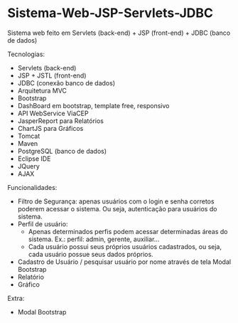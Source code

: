# Sistema-Web-JSP-Servlets-JDBC
Sistema web feito em Servlets (back-end) + JSP (front-end) + JDBC (banco de dados)

Tecnologias:

* Servlets (back-end)
* JSP + JSTL (front-end)
* JDBC (conexão banco de dados)
* Arquitetura MVC
* Bootstrap
* DashBoard em bootstrap, template free, responsivo
* API WebService ViaCEP
* JasperReport para Relatórios
* ChartJS para Gráficos
* Tomcat
* Maven
* PostgreSQL (banco de dados)
* Eclipse IDE
* JQuery
* AJAX

Funcionalidades:

* Filtro de Segurança: apenas usuários com o login e senha corretos poderem acessar o sistema. Ou seja, autenticação para usuários do sistema.
* Perfil de usuário: 
  - Apenas determinados perfis podem acessar determinadas áreas do sistema. Ex.: perfil: admin, gerente, auxiliar...
  - Cada usuário possui seus próprios usuários cadastrados, ou seja, cada usuário possue seus dados próprios.
* Cadastro de Usuário / pesquisar usuário por nome através de tela Modal Bootstrap
* Relatório
* Gráfico

Extra:
* Modal Bootstrap
